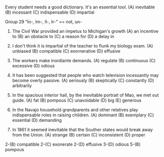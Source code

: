 Every student needs a good dictionary. It's an essential tool.
(A) inevitable    (B) incessant   (C) indispensable   (D) impartial


Group 29 "In-, Im-, Il-, Ir-" == not, un-


1. The Civil War provided an impetus to Michigan's growth
(A) an incentive to   (B) an obstacle to    (C) a reason for    (D) a delay in

2. I don't think it is impartial of the teacher to flunk my biology exam.
(A) unbiased    (B) compatible    (C) exornerative    (D) effusive

3. The workers make inordiante demands.
(A) regulate    (B) continuous    (C) excessive   (D) odious

4. It has been suggested that people who watch television incessantly may become overly passive.
(A) seriously   (B) skeptically   (C) constantly    (D) arbitrarily

5. In the spacious interior hall, by the inevitable portrait of Mao, we met out guide.
(A) fat   (B) pompous   (C) unavoidable   (D) big   (E) generous

6. In the Navajo household grandparents and other relatives play indispensable roles in raising children.
(A) dominant    (B) exemplary   (C) essential   (D) demanding

7. In 1861 it seemed inevitable that the Souther states would break away from the Union.
(A) strange   (B) certain   (C) inconsistent    (D) proper

2-(B) compatible
2-(C) exonerate
2-(D) effusive
3-(D) odious
5-(B) pompous
